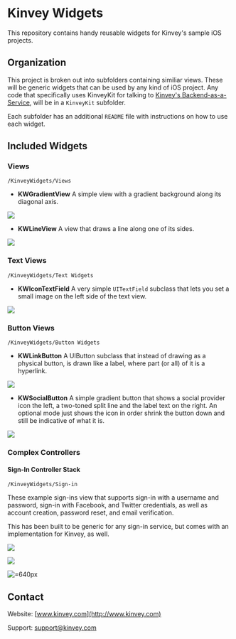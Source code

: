 Kinvey Widgets
=====
This repository contains handy reusable widgets for Kinvey's sample iOS projects. 

## Organization
This project is broken out into subfolders containing similiar views. These will be generic widgets that can be used by any kind of iOS project. Any code that specifically uses KinveyKit for talking to [Kinvey's Backend-as-a-Service](http://www.kinvey.com), will be in a `KinveyKit` subfolder. 

Each subfolder has an additional `README` file with instructions on how to use each widget.

## Included Widgets
### Views 
`/KinveyWidgets/Views`

* __KWGradientView__ A simple view with a gradient background along its diagonal axis.

![](https://raw.github.com/KinveyApps/KinveyWidgets/master/doc/assets/KWGradientView_screenshot.png)

* __KWLineView__ A view that draws a line along one of its sides. 

![](https://raw.github.com/KinveyApps/KinveyWidgets/master/doc/assets/KWLineView_screenshot.png)

### Text Views
`/KinveyWidgets/Text Widgets`

* __KWIconTextField__ A very simple `UITextField` subclass that lets you set a small image on the left side of the text view. 

![](https://raw.github.com/KinveyApps/KinveyWidgets/master/doc/assets/KWIconTextField_sample.png)

### Button Views
`/KinveyWidgets/Button Widgets`

* __KWLinkButton__ A UIButton subclass that instead of drawing as a physical button, is drawn like a label, where part (or all) of it is a hyperlink. 

![](https://raw.github.com/KinveyApps/KinveyWidgets/master/doc/assets/KWLinkButton_sample.png)

* __KWSocialButton__ A simple gradient button that shows a social provider icon the left, a two-toned split line and the label text on the right. An optional mode just shows the icon in order shrink the button down and still be indicative of what it is. 

![](https://raw.github.com/KinveyApps/KinveyWidgets/master/doc/assets/KWSocialButton_sample.png)

### Complex Controllers
#### Sign-In Controller Stack
`/KinveyWidgets/Sign-in`

These example sign-ins view that supports sign-in with a username and password, sign-in with Facebook, and Twitter credentials, as well as account creation, password reset, and email verification.  

This has been built to be generic for any sign-in service, but comes with an implementation for Kinvey, as well.

![](https://raw.github.com/KinveyApps/KinveyWidgets/master/doc/assets/KWSignInViewController_screenshot.png)

![](https://raw.github.com/KinveyApps/KinveyWidgets/master/doc/assets/KWSignInViewController_landscape_screenshot.png)

![=640px](https://raw.github.com/KinveyApps/KinveyWidgets/master/doc/assets/KWSignInViewController_ipad_screenshot.png)

## Contact
Website: [www.kinvey.com](http://www.kinvey.com)

Support: [support@kinvey.com](http://docs.kinvey.com/mailto:support@kinvey.com)